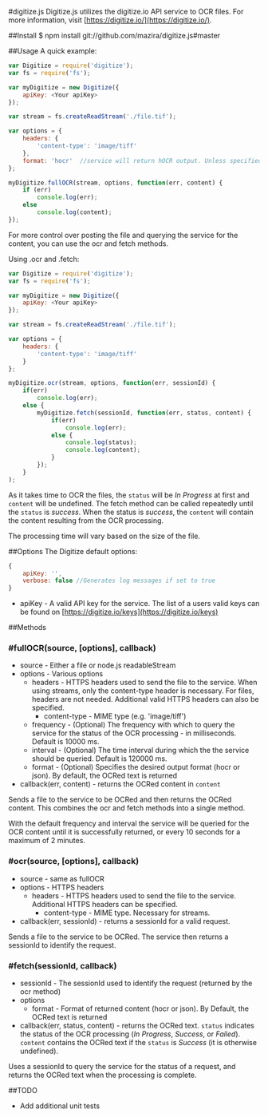 #digitize.js
Digitize.js utilizes the digitize.io API service to OCR files. For more information, visit [https://digitize.io/](https://digitize.io/).

##Install
	$ npm install git://github.com/mazira/digitize.js#master


##Usage
A quick example:

`````javascript
var Digitize = require('digitize');
var fs = require('fs');

var myDigitize = new Digitize({
	apiKey: <Your apiKey>
});

var stream = fs.createReadStream('./file.tif');

var options = {
	headers: {
		'content-type': 'image/tiff'
	},
	format: 'hocr'	//service will return hOCR output. Unless specified, the OCRed text is returned
};

myDigitize.fullOCR(stream, options, function(err, content) {
	if (err)
		console.log(err);
	else
		console.log(content);	
});
`````

For more control over posting the file and querying the service for the content, you can use the ocr and fetch methods.

Using .ocr and .fetch:
`````javascript
var Digitize = require('digitize');
var fs = require('fs');

var myDigitize = new Digitize({
	apiKey: <Your apiKey>
});

var stream = fs.createReadStream('./file.tif');

var options = {
	headers: {
		'content-type': 'image/tiff'
	}
};

myDigitize.ocr(stream, options, function(err, sessionId) {
	if(err) 
		console.log(err);
	else {
		myDigitize.fetch(sessionId, function(err, status, content) {
			if(err) 
				console.log(err);
			else {
				console.log(status);
				console.log(content); 
			}
		});
	}
);
`````

As it takes time to OCR the files, the `status` will be _In Progress_ at first and `content` will be undefined. The fetch method can be called repeatedly until the `status` is _success_. When the status is _success_, the `content` will contain the content resulting from the OCR processing.

The processing time will vary based on the size of the file.

##Options
The Digitize default options:
`````javascript
{
	apiKey: '',
	verbose: false //Generates log messages if set to true
}
`````

- apiKey - A valid API key for the service. The list of a users valid keys can be found on [https://digitize.io/keys](https://digitize.io/keys)

##Methods
### #fullOCR(source, [options], callback)

- source - Either a file or node.js readableStream
- options - Various options
  - headers - HTTPS headers used to send the file to the service. When using streams, only the content-type header is necessary. For files, headers are not needed. Additional valid HTTPS headers can also be specified. 
    - content-type - MIME type (e.g. 'image/tiff')
  - frequency - (Optional) The frequency with which to query the service for the status of the OCR processing - in milliseconds. Default is 10000 ms.
  - interval - (Optional) The time interval during which the the service should be queried. Default is 120000 ms.
  - format - (Optional) Specifies the desired output format (hocr or json). By default, the OCRed text is returned   
- callback(err, content) - returns the OCRed content in `content`

Sends a file to the service to be OCRed and then returns the OCRed content. This combines the ocr and fetch methods into a single method. 

With the default frequency and interval the service will be queried for the OCR content until it is successfully returned, or every 10 seconds for a maximum of 2 minutes.

### #ocr(source, [options], callback)

- source - same as fullOCR
- options - HTTPS headers
  - headers - HTTPS headers used to send the file to the service. Additional HTTPS headers can be specified.
    - content-type - MIME type. Necessary for streams.
- callback(err, sessionId) - returns a sessionId for a valid request.

Sends a file to the service to be OCRed. The service then returns a sessionId to identify the request.
### #fetch(sessionId, callback)

- sessionId - The sessionId used to identify the request (returned by the ocr method)
- options
  - format - Format of returned content (hocr or json). By Default, the OCRed text is returned
- callback(err, status, content) - returns the OCRed text. `status` indicates the status of the OCR processing (_In Progress_, _Success_, or _Failed_). `content` contains the OCRed text if the `status` is _Success_ (it is otherwise undefined). 

Uses a sessionId to query the service for the status of a request, and returns the OCRed text when the processing is complete.


##TODO
- Add additional unit tests

